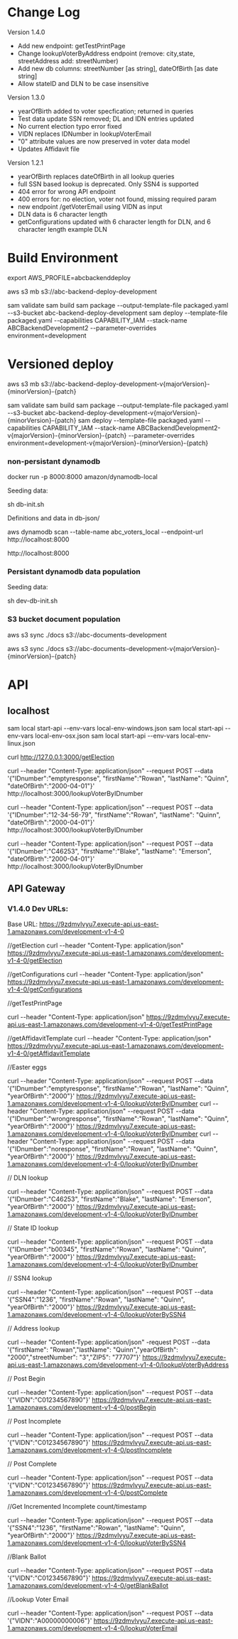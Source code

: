 # Change Log

Version 1.4.0
* Add new endpoint: getTestPrintPage
* Change lookupVoterByAddress endpoint (remove: city,state, streetAddress add: streetNumber)
* Add new db columns: streetNumber [as string], dateOfBirth [as date string]
* Allow stateID and DLN to be case insensitive


Version 1.3.0
* yearOfBirth added to voter specfication; returned in queries
* Test data update SSN removed; DL and IDN entries updated
* No current election typo error fixed
* VIDN replaces IDNumber in lookupVoterEmail
* "0" attribute values are now preserved in voter data model
* Updates Affidavit file

Version 1.2.1
* yearOfBirth replaces dateOfBirth in all lookup queries
* full SSN based lookup is deprecated. Only SSN4 is supported
* 404 error for wrong API endpoint
* 400 errors for: no election, voter not found, missing required param
* new endpoint /getVoterEmail using VIDN as input
* DLN data is 6 character length
* getConfigurations updated with 6 character length for DLN, and 6 character length example DLN

# Build Environment

export AWS_PROFILE=abcbackenddeploy

aws s3 mb s3://abc-backend-deploy-development

sam validate
sam build
sam package --output-template-file packaged.yaml --s3-bucket abc-backend-deploy-development
sam deploy --template-file packaged.yaml --capabilities CAPABILITY_IAM --stack-name ABCBackendDevelopment2 --parameter-overrides environment=development

# Versioned deploy

aws s3 mb s3://abc-backend-deploy-development-v{majorVersion}-{minorVersion}-{patch}

sam validate
sam build
sam package --output-template-file packaged.yaml --s3-bucket abc-backend-deploy-development-v{majorVersion}-{minorVersion}-{patch}
sam deploy --template-file packaged.yaml --capabilities CAPABILITY_IAM --stack-name ABCBackendDevelopment2-v{majorVersion}-{minorVersion}-{patch} --parameter-overrides environment=development-v{majorVersion}-{minorVersion}-{patch}

### non-persistant dynamodb

docker run -p 8000:8000 amazon/dynamodb-local

Seeding data:

sh db-init.sh

Definitions and data in db-json/

aws dynamodb scan --table-name abc_voters_local --endpoint-url http://localhost:8000

http://localhost:8000

### Persistant dynamodb data population

Seeding data:

sh dev-db-init.sh

### S3 bucket document population

aws s3 sync ./docs s3://abc-documents-development

aws s3 sync ./docs s3://abc-documents-development-v{majorVersion}-{minorVersion}-{patch}


# API

## localhost

sam local start-api --env-vars local-env-windows.json
sam local start-api --env-vars local-env-osx.json
sam local start-api --env-vars local-env-linux.json


curl http://127.0.0.1:3000/getElection

curl --header "Content-Type: application/json" --request POST --data '{"IDnumber":"emptyresponse", "firstName":"Rowan", "lastName": "Quinn", "dateOfBirth":"2000-04-01"}' http://localhost:3000/lookupVoterByIDnumber

curl --header "Content-Type: application/json" --request POST --data '{"IDnumber":"12-34-56-79", "firstName":"Rowan", "lastName": "Quinn", "dateOfBirth":"2000-04-01"}' http://localhost:3000/lookupVoterByIDnumber

curl --header "Content-Type: application/json" --request POST --data '{"IDnumber":"C46253", "firstName":"Blake", "lastName": "Emerson", "dateOfBirth":"2000-04-01"}' http://localhost:3000/lookupVoterByIDnumber

## API Gateway

### V1.4.0 Dev URLs:

Base URL: https://9zdmvlvyu7.execute-api.us-east-1.amazonaws.com/development-v1-4-0

//getElection
curl --header "Content-Type: application/json" https://9zdmvlvyu7.execute-api.us-east-1.amazonaws.com/development-v1-4-0/getElection

//getConfigurations
curl --header "Content-Type: application/json" https://9zdmvlvyu7.execute-api.us-east-1.amazonaws.com/development-v1-4-0/getConfigurations

//getTestPrintPage

curl --header "Content-Type: application/json" https://9zdmvlvyu7.execute-api.us-east-1.amazonaws.com/development-v1-4-0/getTestPrintPage


//getAffidavitTemplate
curl --header "Content-Type: application/json" https://9zdmvlvyu7.execute-api.us-east-1.amazonaws.com/development-v1-4-0/getAffidavitTemplate


//Easter eggs

curl --header "Content-Type: application/json" --request POST --data '{"IDnumber":"emptyresponse", "firstName":"Rowan", "lastName": "Quinn", "yearOfBirth":"2000"}' https://9zdmvlvyu7.execute-api.us-east-1.amazonaws.com/development-v1-4-0/lookupVoterByIDnumber
curl --header "Content-Type: application/json" --request POST --data '{"IDnumber":"wrongresponse", "firstName":"Rowan", "lastName": "Quinn", "yearOfBirth":"2000"}' https://9zdmvlvyu7.execute-api.us-east-1.amazonaws.com/development-v1-4-0/lookupVoterByIDnumber
curl --header "Content-Type: application/json" --request POST --data '{"IDnumber":"noresponse", "firstName":"Rowan", "lastName": "Quinn", "yearOfBirth":"2000"}' https://9zdmvlvyu7.execute-api.us-east-1.amazonaws.com/development-v1-4-0/lookupVoterByIDnumber

// DLN lookup

curl --header "Content-Type: application/json" --request POST --data '{"IDnumber":"C46253", "firstName":"Blake", "lastName": "Emerson", "yearOfBirth":"2000"}' https://9zdmvlvyu7.execute-api.us-east-1.amazonaws.com/development-v1-4-0/lookupVoterByIDnumber

// State ID lookup

curl --header "Content-Type: application/json" --request POST --data '{"IDnumber":"b00345", "firstName":"Rowan", "lastName": "Quinn", "yearOfBirth":"2000"}' https://9zdmvlvyu7.execute-api.us-east-1.amazonaws.com/development-v1-4-0/lookupVoterByIDnumber

// SSN4 lookup

curl --header "Content-Type: application/json" --request POST --data '{"SSN4":"1236", "firstName":"Rowan", "lastName": "Quinn", "yearOfBirth":"2000"}' https://9zdmvlvyu7.execute-api.us-east-1.amazonaws.com/development-v1-4-0/lookupVoterBySSN4

// Address lookup

curl --header "Content-Type: application/json" -request POST --data '{"firstName": "Rowan","lastName": "Quinn","yearOfBirth": "2000","streetNumber": "3","ZIP5": "77707"}' https://9zdmvlvyu7.execute-api.us-east-1.amazonaws.com/development-v1-4-0/lookupVoterByAddress

// Post Begin

curl --header "Content-Type: application/json" --request POST --data '{"VIDN":"C01234567890"}' https://9zdmvlvyu7.execute-api.us-east-1.amazonaws.com/development-v1-4-0/postBegin

// Post Incomplete

curl --header "Content-Type: application/json" --request POST --data '{"VIDN":"C01234567890"}' https://9zdmvlvyu7.execute-api.us-east-1.amazonaws.com/development-v1-4-0/postIncomplete

// Post Complete

curl --header "Content-Type: application/json" --request POST --data '{"VIDN":"C01234567890"}' https://9zdmvlvyu7.execute-api.us-east-1.amazonaws.com/development-v1-4-0/postComplete

//Get Incremented Incomplete count/timestamp

curl --header "Content-Type: application/json" --request POST --data '{"SSN4":"1236", "firstName":"Rowan", "lastName": "Quinn", "yearOfBirth":"2000"}' https://9zdmvlvyu7.execute-api.us-east-1.amazonaws.com/development-v1-4-0/lookupVoterBySSN4

//Blank Ballot

curl --header "Content-Type: application/json" --request POST --data '{"VIDN":"C01234567890"}' https://9zdmvlvyu7.execute-api.us-east-1.amazonaws.com/development-v1-4-0/getBlankBallot

//Lookup Voter Email

curl --header "Content-Type: application/json" --request POST --data '{"VIDN":"A00000000006"}' https://9zdmvlvyu7.execute-api.us-east-1.amazonaws.com/development-v1-4-0/lookupVoterEmail
